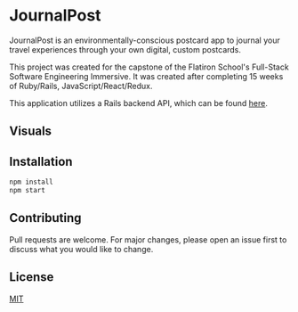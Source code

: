 # JournalPost

JournalPost is an environmentally-conscious postcard app to journal your travel experiences through your own digital, custom postcards.

This project was created for the capstone of the Flatiron School's Full-Stack Software Engineering Immersive. It was created after completing 15 weeks of Ruby/Rails, JavaScript/React/Redux.

This application utilizes a Rails backend API, which can be found [here](https://github.com/leannemcabey/journal_post_api).

## Visuals

## Installation

```bash
npm install
npm start
```

## Contributing
Pull requests are welcome. For major changes, please open an issue first to discuss what you would like to change.

## License
[MIT](https://choosealicense.com/licenses/mit/)

